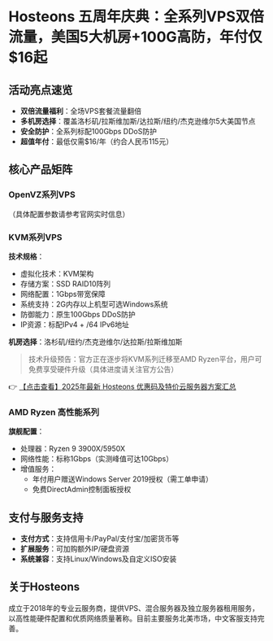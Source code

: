 # Hosteons 五周年庆典：全系列VPS双倍流量，美国5大机房+100G高防，年付仅$16起

## 活动亮点速览
- **双倍流量福利**：全场VPS套餐流量翻倍
- **多机房选择**：覆盖洛杉矶/拉斯维加斯/达拉斯/纽约/杰克逊维尔5大美国节点
- **安全防护**：全系列标配100Gbps DDoS防护
- **超值年付**：最低仅需$16/年（约合人民币115元）

## 核心产品矩阵
### OpenVZ系列VPS
（具体配置参数请参考官网实时信息）

### KVM系列VPS
**技术规格**：
- 虚拟化技术：KVM架构
- 存储方案：SSD RAID10阵列
- 网络配置：1Gbps带宽保障
- 系统支持：2G内存以上机型可选Windows系统
- 防御能力：原生100Gbps DDoS防护
- IP资源：标配IPv4 + /64 IPv6地址

**机房选择**：洛杉矶/纽约/杰克逊维尔/达拉斯/拉斯维加斯

> 技术升级预告：官方正在逐步将KVM系列迁移至AMD Ryzen平台，用户可免费享受硬件升级（具体进度请关注官方公告）

👉 [【点击查看】2025年最新 Hosteons 优惠码及特价云服务器方案汇总](https://bit.ly/hosteons)

### AMD Ryzen 高性能系列
**旗舰配置**：
- 处理器：Ryzen 9 3900X/5950X
- 网络性能：标称1Gbps（实测峰值可达10Gbps）
- 增值服务：
  - 年付用户赠送Windows Server 2019授权（需工单申请）
  - 免费DirectAdmin控制面板授权

## 支付与服务支持
- **支付方式**：支持信用卡/PayPal/支付宝/加密货币等
- **扩展服务**：可加购额外IP/硬盘资源
- **系统兼容**：支持Linux/Windows及自定义ISO安装

## 关于Hosteons
成立于2018年的专业云服务商，提供VPS、混合服务器及独立服务器租用服务，以高性能硬件配置和优质网络质量著称。目前主要服务北美市场，中文客服支持完善。